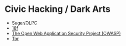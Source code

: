 # Civic Hacking / Dark Arts

* [Sugar/OLPC](SugarOLPC.md)
* [18f](18f.md)
* [The Open Web Application Security Project (OWASP)](OWASP.md)
* [Tor](tor.md)

